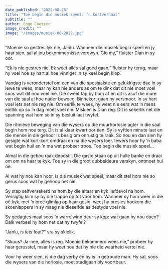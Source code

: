 ```yaml
---
date_published: "2022-08-28"
title: "Toe begin die musiek speel: ’n kortverhaal"
subtitle: ""
author: Enge Coetzer
image_credit: ""
image: "/images/musiek-08-2022.jpg"
---
```


“Moenie so gestres lyk nie, Janlu. Wanneer die musiek begin speel en jy haar sien, sal al jou bekommernisse verdwyn. Glo my,” fluister Dian in sy oor.

“Ek is nie gestres nie. Ek weet alles sal goed gaan,” fluister hy terug, maar hy voel hoe sy hart al hoe vinniger in sy keel begin klop.

Vandag is veronderstel om een van die spesiaalste en gelukkigste dae in sy lewe te wees, maar hy kan nie anders as om te dink dat dit nie moet voel soos wat dit nou voel nie. Die sweet tap by hom af en dit is asof die mure van die saal al hoe nader beweeg. Binnekort gaan hy versmoor. In sy hart voel iets net nie reg nie. Om eerlik te wees, hy weet nie eers wat ’n mens eintlik op so ’n dag móét voel nie. Miskien is Dian reg. Dit is sekerlik net die spanning wat hom so in sy besluit laat twyfel.

Die ritmiese beweging van die wysers op die muurhorlosie agter in die saal begin hom nou terg. Dit is al klaar kwart oor tien. Sy is vyftien minute laat en die mense in die gehoor is besig om onrustig te raak. So nou en dan sien hy gesigte wat kort-kort omdraai en na die wysers loer. Iewers hoor hy ’n baba wat begin huil en ’n ma wat probeer troos. Toe begin die musiek speel…

Almal in die gebou raak doodstil. Die gaste staan op uit hulle banke en draai om om na haar te kyk. Toe sy in die groot dubbeldeure verskyn, ontmoet hul oë.

Al wat hy nou kan hoor, is die musiek wat speel, maar dit stel hom nie so gerus soos wat hy gehoop het nie.

Sy stap selfversekerd na hom by die altaar en kyk liefdevol na hom. Versigtig klim sy by die trappe op tot voor hom. Wanneer sy hom weer in die oë kyk, met ’n breë glimlag op haar gesig, weet hy presies hoekom die skoenlappers in sy maag nie dieselfde as destyds voel nie.

Sy gedagtes maal soos ’n warrelwind deur sy kop: wat gaan hy nou doen? Dalk verbeel hy hom net dat hy twyfel?

“Janlu, is iets fout?” vra sy skielik.

“Skuus? Ja-nee, alles is reg. Moenie bekommerd wees nie,” probeer hy haar gerusstel, maar hy weet nou dat hy nie die waarheid vertel nie.

Voor hy weer sien, is die dag verby en hy is ’n getroude man. Hy sal, soos die wysers van die horlosie, moet stadigaan bly voortbeur.
